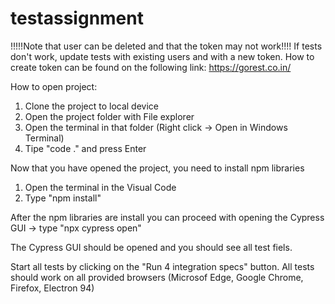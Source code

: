 # testassignment
!!!!!Note that user can be deleted and that the token may not work!!!! 
If tests don't work, update tests with existing users and with a new token. 
How to create token can be found on the following link: https://gorest.co.in/

How to open project: 
1. Clone the project to local device
2. Open the project folder with File explorer
3. Open the terminal in that folder (Right click -> Open in Windows Terminal) 
4. Tipe "code ." and press Enter 

Now that you have opened the project, you need to install npm libraries
1. Open the terminal in the Visual Code
2. Type "npm install" 

After the npm libraries are install you can proceed with opening the Cypress GUI -> 
type "npx cypress open"  

The Cypress GUI should be opened and you should see all test fiels.

Start all tests by clicking on the "Run 4 integration specs" button. All tests should work on all provided browsers (Microsof Edge, Google Chrome, Firefox, Electron 94)